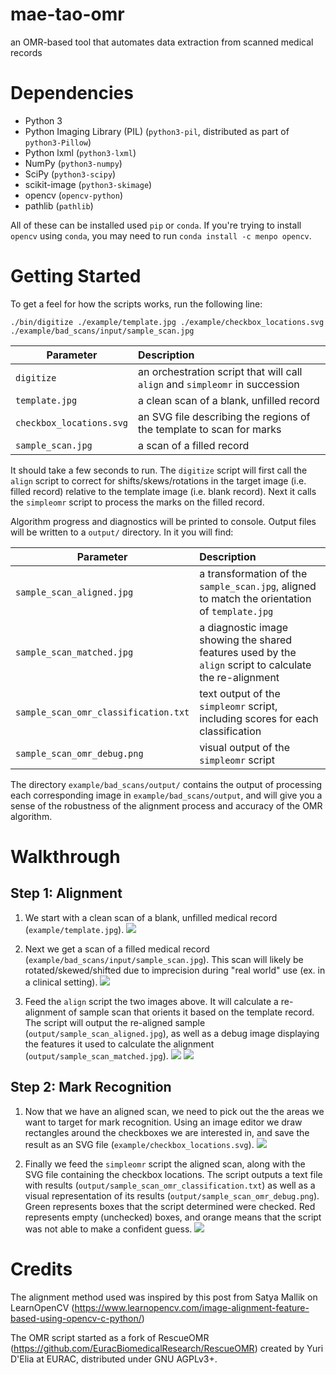 # mae-tao-omr
an OMR-based tool that automates data extraction from scanned medical records


Dependencies
============
- Python 3
- Python Imaging Library (PIL) (``python3-pil``, distributed as part of ``python3-Pillow``)
- Python lxml (``python3-lxml``)
- NumPy (``python3-numpy``)
- SciPy (``python3-scipy``)
- scikit-image (``python3-skimage``)
- opencv (``opencv-python``)
- pathlib (``pathlib``)

All of these can be installed used `pip` or `conda`. If you're trying to install `opencv` using `conda`, you may need to run `conda install -c menpo opencv`.


Getting Started
===============
To get a feel for how the scripts works, run the following line:

```
./bin/digitize ./example/template.jpg ./example/checkbox_locations.svg ./example/bad_scans/input/sample_scan.jpg
```


| Parameter                           | Description   |
| -------------                       |:--------------|
| `digitize`                          | an orchestration script that will call `align` and `simpleomr` in succession |
| `template.jpg`                      | a clean scan of a blank, unfilled record |
| `checkbox_locations.svg`            | an SVG file describing the regions of the template to scan for marks |
| `sample_scan.jpg`             | a scan of a filled record |


It should take a few seconds to run. The `digitize` script will first call the `align` script to correct for shifts/skews/rotations in the target image (i.e. filled record) relative to the template image (i.e. blank record). Next it calls the `simpleomr` script to process the marks on the filled record.  

Algorithm progress and diagnostics will be printed to console. Output files will be written to a `output/` directory. In it you will find:

| Parameter                           | Description   |
| -------------                       |:--------------|
| `sample_scan_aligned.jpg`           | a transformation of the `sample_scan.jpg`, aligned to match the orientation of `template.jpg` |
| `sample_scan_matched.jpg`           | a diagnostic image showing the shared features used by the `align` script to calculate the re-alignment |
| `sample_scan_omr_classification.txt`| text output of the `simpleomr` script, including scores for each classification |
| `sample_scan_omr_debug.png`             | visual output of the `simpleomr` script |

The directory `example/bad_scans/output/` contains the
output of processing each corresponding image in  `example/bad_scans/output`, and will give you a sense of the robustness of the alignment process and accuracy of the OMR algorithm.





Walkthrough
============

Step 1: Alignment
-----------------

1. We start with a clean scan of a blank, unfilled medical record (`example/template.jpg`).
![](https://github.com/sdrp/digitize-mtc/blob/master/example/template.jpg)

2. Next we get a scan of a filled medical record (`example/bad_scans/input/sample_scan.jpg`). This scan will likely be rotated/skewed/shifted due to imprecision during "real world" use (ex. in a clinical setting).
![](https://github.com/sdrp/digitize-mtc/blob/master/example/bad_scans/input/sample_scan.jpg)

3. Feed the `align` script the two images above. It will calculate a re-alignment of sample scan that orients it based on the template record. The script will output the re-aligned sample (`output/sample_scan_aligned.jpg`), as well as a debug image displaying the features it used to calculate the alignment (`output/sample_scan_matched.jpg`).
![](https://github.com/sdrp/digitize-mtc/blob/master/example/bad_scans/output/sample_scan_matched.jpg)
![](https://github.com/sdrp/digitize-mtc/blob/master/example/bad_scans/output/sample_scan_aligned.jpg)


Step 2: Mark Recognition
------------------------

1. Now that we have an aligned scan, we need to pick out the the areas we want to target for mark recognition. Using an image editor we draw rectangles around the checkboxes we are interested in, and save the result as an SVG file (`example/checkbox_locations.svg`).
![](https://github.com/sdrp/digitize-mtc/blob/master/example/checkbox_locations.svg)

2. Finally we feed the `simpleomr` script the aligned scan, along with the SVG file containing the checkbox locations. The script outputs a text file with results (`output/sample_scan_omr_classification.txt`) as well as a visual representation of its results (`output/sample_scan_omr_debug.png`). Green represents boxes that the script determined were checked. Red
represents empty (unchecked) boxes, and orange means that the script was not
able to make a confident guess.
![](https://github.com/sdrp/digitize-mtc/blob/master/example/bad_scans/output/sample_scan_omr_debug.png)



Credits
=======
The alignment method used was inspired by this post from Satya Mallik on LearnOpenCV (https://www.learnopencv.com/image-alignment-feature-based-using-opencv-c-python/)

The OMR script started as a fork of RescueOMR (https://github.com/EuracBiomedicalResearch/RescueOMR) created by Yuri D'Elia at EURAC, distributed under GNU AGPLv3+.
